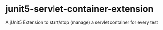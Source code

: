# junit5-servlet-container-extension
A jUnit5 Extension to start/stop (manage) a servlet container for every test
